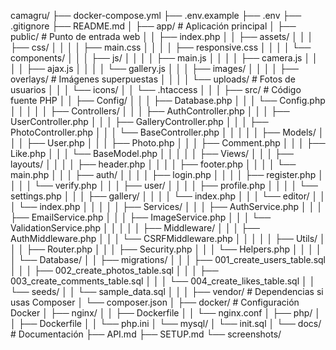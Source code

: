 camagru/
├── docker-compose.yml
├── .env.example
├── .env
├── .gitignore
├── README.md
│
├── app/                          # Aplicación principal
│   ├── public/                   # Punto de entrada web
│   │   ├── index.php
│   │   ├── assets/
│   │   │   ├── css/
│   │   │   │   ├── main.css
│   │   │   │   ├── responsive.css
│   │   │   │   └── components/
│   │   │   ├── js/
│   │   │   │   ├── main.js
│   │   │   │   ├── camera.js
│   │   │   │   ├── ajax.js
│   │   │   │   └── gallery.js
│   │   │   ├── images/
│   │   │   │   ├── overlays/     # Imágenes superpuestas
│   │   │   │   └── uploads/      # Fotos de usuarios
│   │   │   └── icons/
│   │   └── .htaccess
│   │
│   ├── src/                      # Código fuente PHP
│   │   ├── Config/
│   │   │   ├── Database.php
│   │   │   └── Config.php
│   │   │
│   │   ├── Controllers/
│   │   │   ├── AuthController.php
│   │   │   ├── UserController.php
│   │   │   ├── GalleryController.php
│   │   │   ├── PhotoController.php
│   │   │   └── BaseController.php
│   │   │
│   │   ├── Models/
│   │   │   ├── User.php
│   │   │   ├── Photo.php
│   │   │   ├── Comment.php
│   │   │   ├── Like.php
│   │   │   └── BaseModel.php
│   │   │
│   │   ├── Views/
│   │   │   ├── layouts/
│   │   │   │   ├── header.php
│   │   │   │   ├── footer.php
│   │   │   │   └── main.php
│   │   │   ├── auth/
│   │   │   │   ├── login.php
│   │   │   │   ├── register.php
│   │   │   │   └── verify.php
│   │   │   ├── user/
│   │   │   │   ├── profile.php
│   │   │   │   └── settings.php
│   │   │   ├── gallery/
│   │   │   │   └── index.php
│   │   │   └── editor/
│   │   │       └── index.php
│   │   │
│   │   ├── Services/
│   │   │   ├── AuthService.php
│   │   │   ├── EmailService.php
│   │   │   ├── ImageService.php
│   │   │   └── ValidationService.php
│   │   │
│   │   ├── Middleware/
│   │   │   ├── AuthMiddleware.php
│   │   │   └── CSRFMiddleware.php
│   │   │
│   │   ├── Utils/
│   │   │   ├── Router.php
│   │   │   ├── Security.php
│   │   │   └── Helpers.php
│   │   │
│   │   └── Database/
│   │       ├── migrations/
│   │       │   ├── 001_create_users_table.sql
│   │       │   ├── 002_create_photos_table.sql
│   │       │   ├── 003_create_comments_table.sql
│   │       │   └── 004_create_likes_table.sql
│   │       └── seeds/
│   │           └── sample_data.sql
│   │
│   ├── vendor/                   # Dependencias si usas Composer
│   └── composer.json
│
├── docker/                       # Configuración Docker
│   ├── nginx/
│   │   ├── Dockerfile
│   │   └── nginx.conf
│   ├── php/
│   │   ├── Dockerfile
│   │   └── php.ini
│   └── mysql/
│       └── init.sql
│
└── docs/                        # Documentación
    ├── API.md
    ├── SETUP.md
    └── screenshots/